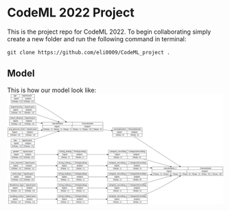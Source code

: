 # CodeML 2022 Project

This is the project repo for CodeML 2022. To begin collaborating simply create a new folder and run the following command in terminal:
```
git clone https://github.com/eli0009/CodeML_project .
```

## Model

This is how our model look like:
![model](model.png)